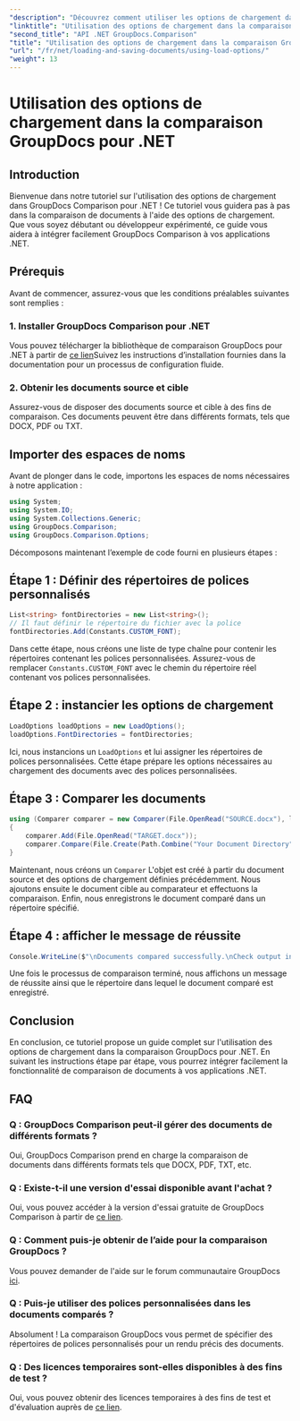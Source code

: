 ```yaml
---
"description": "Découvrez comment utiliser les options de chargement dans GroupDocs Comparison pour .NET pour comparer de manière transparente des documents avec des polices personnalisées."
"linktitle": "Utilisation des options de chargement dans la comparaison GroupDocs pour .NET"
"second_title": "API .NET GroupDocs.Comparison"
"title": "Utilisation des options de chargement dans la comparaison GroupDocs pour .NET"
"url": "/fr/net/loading-and-saving-documents/using-load-options/"
"weight": 13
---
```


# Utilisation des options de chargement dans la comparaison GroupDocs pour .NET

## Introduction
Bienvenue dans notre tutoriel sur l'utilisation des options de chargement dans GroupDocs Comparison pour .NET ! Ce tutoriel vous guidera pas à pas dans la comparaison de documents à l'aide des options de chargement. Que vous soyez débutant ou développeur expérimenté, ce guide vous aidera à intégrer facilement GroupDocs Comparison à vos applications .NET.
## Prérequis
Avant de commencer, assurez-vous que les conditions préalables suivantes sont remplies :
### 1. Installer GroupDocs Comparison pour .NET
Vous pouvez télécharger la bibliothèque de comparaison GroupDocs pour .NET à partir de [ce lien](https://releases.groupdocs.com/comparison/net/)Suivez les instructions d’installation fournies dans la documentation pour un processus de configuration fluide.
### 2. Obtenir les documents source et cible
Assurez-vous de disposer des documents source et cible à des fins de comparaison. Ces documents peuvent être dans différents formats, tels que DOCX, PDF ou TXT.
## Importer des espaces de noms
Avant de plonger dans le code, importons les espaces de noms nécessaires à notre application :
```csharp
using System;
using System.IO;
using System.Collections.Generic;
using GroupDocs.Comparison;
using GroupDocs.Comparison.Options;
```
Décomposons maintenant l’exemple de code fourni en plusieurs étapes :
## Étape 1 : Définir des répertoires de polices personnalisés
```csharp
List<string> fontDirectories = new List<string>();
// Il faut définir le répertoire du fichier avec la police
fontDirectories.Add(Constants.CUSTOM_FONT);
```
Dans cette étape, nous créons une liste de type chaîne pour contenir les répertoires contenant les polices personnalisées. Assurez-vous de remplacer `Constants.CUSTOM_FONT` avec le chemin du répertoire réel contenant vos polices personnalisées.
## Étape 2 : instancier les options de chargement
```csharp
LoadOptions loadOptions = new LoadOptions();
loadOptions.FontDirectories = fontDirectories;
```
Ici, nous instancions un `LoadOptions` et lui assigner les répertoires de polices personnalisées. Cette étape prépare les options nécessaires au chargement des documents avec des polices personnalisées.
## Étape 3 : Comparer les documents
```csharp
using (Comparer comparer = new Comparer(File.OpenRead("SOURCE.docx"), loadOptions))
{
    comparer.Add(File.OpenRead("TARGET.docx"));
    comparer.Compare(File.Create(Path.Combine("Your Document Directory", "RESULT.docx")));
}
```
Maintenant, nous créons un `Comparer` L'objet est créé à partir du document source et des options de chargement définies précédemment. Nous ajoutons ensuite le document cible au comparateur et effectuons la comparaison. Enfin, nous enregistrons le document comparé dans un répertoire spécifié.
## Étape 4 : afficher le message de réussite
```csharp
Console.WriteLine($"\nDocuments compared successfully.\nCheck output in {Directory.GetCurrentDirectory()}.");
```
Une fois le processus de comparaison terminé, nous affichons un message de réussite ainsi que le répertoire dans lequel le document comparé est enregistré.
## Conclusion
En conclusion, ce tutoriel propose un guide complet sur l'utilisation des options de chargement dans la comparaison GroupDocs pour .NET. En suivant les instructions étape par étape, vous pourrez intégrer facilement la fonctionnalité de comparaison de documents à vos applications .NET.
## FAQ
### Q : GroupDocs Comparison peut-il gérer des documents de différents formats ?
Oui, GroupDocs Comparison prend en charge la comparaison de documents dans différents formats tels que DOCX, PDF, TXT, etc.
### Q : Existe-t-il une version d'essai disponible avant l'achat ?
Oui, vous pouvez accéder à la version d'essai gratuite de GroupDocs Comparison à partir de [ce lien](https://releases.groupdocs.com/).
### Q : Comment puis-je obtenir de l’aide pour la comparaison GroupDocs ?
Vous pouvez demander de l'aide sur le forum communautaire GroupDocs [ici](https://forum.groupdocs.com/c/comparison/12).
### Q : Puis-je utiliser des polices personnalisées dans les documents comparés ?
Absolument ! La comparaison GroupDocs vous permet de spécifier des répertoires de polices personnalisés pour un rendu précis des documents.
### Q : Des licences temporaires sont-elles disponibles à des fins de test ?
Oui, vous pouvez obtenir des licences temporaires à des fins de test et d'évaluation auprès de [ce lien](https://purchase.groupdocs.com/temporary-license/).